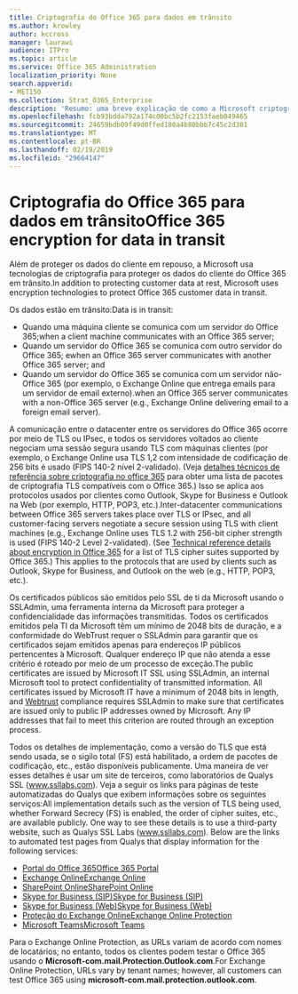 ```yaml
---
title: Criptografia do Office 365 para dados em trânsito
ms.author: krowley
author: kccross
manager: laurawi
audience: ITPro
ms.topic: article
ms.service: Office 365 Administration
localization_priority: None
search.appverid:
- MET150
ms.collection: Strat_O365_Enterprise
description: 'Resumo: uma breve explicação de como a Microsoft criptografa dados em trânsito.'
ms.openlocfilehash: fcb93bdda792a174c00bc5b2fc2153faeb049465
ms.sourcegitcommit: 24659bdb09f49d0ffed180a4b80bbb7c45c2d301
ms.translationtype: MT
ms.contentlocale: pt-BR
ms.lasthandoff: 02/19/2019
ms.locfileid: "29664147"
---
```

# <a name="office-365-encryption-for-data-in-transit"></a><span data-ttu-id="23be2-103">Criptografia do Office 365 para dados em trânsito</span><span class="sxs-lookup"><span data-stu-id="23be2-103">Office 365 encryption for data in transit</span></span>

<span data-ttu-id="23be2-104">Além de proteger os dados do cliente em repouso, a Microsoft usa tecnologias de criptografia para proteger os dados do cliente do Office 365 em trânsito.</span><span class="sxs-lookup"><span data-stu-id="23be2-104">In addition to protecting customer data at rest, Microsoft uses encryption technologies to protect Office 365 customer data in transit.</span></span> 

<span data-ttu-id="23be2-105">Os dados estão em trânsito:</span><span class="sxs-lookup"><span data-stu-id="23be2-105">Data is in transit:</span></span>
- <span data-ttu-id="23be2-106">Quando uma máquina cliente se comunica com um servidor do Office 365;</span><span class="sxs-lookup"><span data-stu-id="23be2-106">when a client machine communicates with an Office 365 server;</span></span>
- <span data-ttu-id="23be2-107">Quando um servidor do Office 365 se comunica com outro servidor do Office 365; e</span><span class="sxs-lookup"><span data-stu-id="23be2-107">when an Office 365 server communicates with another Office 365 server; and</span></span>
- <span data-ttu-id="23be2-108">Quando um servidor do Office 365 se comunica com um servidor não-Office 365 (por exemplo, o Exchange Online que entrega emails para um servidor de email externo).</span><span class="sxs-lookup"><span data-stu-id="23be2-108">when an Office 365 server communicates with a non-Office 365 server (e.g., Exchange Online delivering email to a foreign email server).</span></span>

<span data-ttu-id="23be2-p101">A comunicação entre o datacenter entre os servidores do Office 365 ocorre por meio de TLS ou IPsec, e todos os servidores voltados ao cliente negociam uma sessão segura usando TLS com máquinas clientes (por exemplo, o Exchange Online usa TLS 1,2 com intensidade de codificação de 256 bits é usado (FIPS 140-2 nível 2-validado). (Veja [detalhes técnicos de referência sobre criptografia no office 365](https://support.office.com/article/Technical-reference-details-about-encryption-in-Office-365-862CBE93-4268-4EF9-BA79-277545ECF221) para obter uma lista de pacotes de criptografia TLS compatíveis com o Office 365.) Isso se aplica aos protocolos usados por clientes como Outlook, Skype for Business e Outlook na Web (por exemplo, HTTP, POP3, etc.).</span><span class="sxs-lookup"><span data-stu-id="23be2-p101">Inter-datacenter communications between Office 365 servers takes place over TLS or IPsec, and all customer-facing servers negotiate a secure session using TLS with client machines (e.g., Exchange Online uses TLS 1.2 with 256-bit cipher strength is used (FIPS 140-2 Level 2-validated). (See [Technical reference details about encryption in Office 365](https://support.office.com/article/Technical-reference-details-about-encryption-in-Office-365-862CBE93-4268-4EF9-BA79-277545ECF221) for a list of TLS cipher suites supported by Office 365.) This applies to the protocols that are used by clients such as Outlook, Skype for Business, and Outlook on the web (e.g., HTTP, POP3, etc.).</span></span>

<span data-ttu-id="23be2-p102">Os certificados públicos são emitidos pelo SSL de ti da Microsoft usando o SSLAdmin, uma ferramenta interna da Microsoft para proteger a confidencialidade das informações transmitidas. Todos os certificados emitidos pela TI da Microsoft têm um mínimo de 2048 bits de [](http://www.webtrust.org/homepage-documents/item70372.pdf) duração, e a conformidade do WebTrust requer o SSLAdmin para garantir que os certificados sejam emitidos apenas para endereços IP públicos pertencentes à Microsoft. Qualquer endereço IP que não atenda a esse critério é roteado por meio de um processo de exceção.</span><span class="sxs-lookup"><span data-stu-id="23be2-p102">The public certificates are issued by Microsoft IT SSL using SSLAdmin, an internal Microsoft tool to protect confidentiality of transmitted information. All certificates issued by Microsoft IT have a minimum of 2048 bits in length, and [Webtrust](http://www.webtrust.org/homepage-documents/item70372.pdf) compliance requires SSLAdmin to make sure that certificates are issued only to public IP addresses owned by Microsoft. Any IP addresses that fail to meet this criterion are routed through an exception process.</span></span>

<span data-ttu-id="23be2-p103">Todos os detalhes de implementação, como a versão do TLS que está sendo usada, se o sigilo total (FS) está habilitado, a ordem de pacotes de codificação, etc., estão disponíveis publicamente. Uma maneira de ver esses detalhes é usar um site de terceiros, como laboratórios de Qualys SSL (www.ssllabs.com). Veja a seguir os links para páginas de teste automatizadas do Qualys que exibem informações sobre os seguintes serviços:</span><span class="sxs-lookup"><span data-stu-id="23be2-p103">All implementation details such as the version of TLS being used, whether Forward Secrecy (FS) is enabled, the order of cipher suites, etc., are available publicly. One way to see these details is to use a third-party website, such as Qualys SSL Labs (www.ssllabs.com). Below are the links to automated test pages from Qualys that display information for the following services:</span></span>
- [<span data-ttu-id="23be2-117">Portal do Office 365</span><span class="sxs-lookup"><span data-stu-id="23be2-117">Office 365 Portal</span></span>](https://www.ssllabs.com/ssltest/analyze.html?d=portal.office.com&hideResults=on)
- [<span data-ttu-id="23be2-118">Exchange Online</span><span class="sxs-lookup"><span data-stu-id="23be2-118">Exchange Online</span></span>](https://www.ssllabs.com/ssltest/analyze.html?d=outlook.office365.com&hideResults=on)
- [<span data-ttu-id="23be2-119">SharePoint Online</span><span class="sxs-lookup"><span data-stu-id="23be2-119">SharePoint Online</span></span>](https://www.ssllabs.com/ssltest/analyze.html?d=microsoft-my.sharepoint.com&hideResults=on)
- [<span data-ttu-id="23be2-120">Skype for Business (SIP)</span><span class="sxs-lookup"><span data-stu-id="23be2-120">Skype for Business (SIP)</span></span>](https://www.ssllabs.com/ssltest/analyze.html?d=sipdir.online.lync.com)
- [<span data-ttu-id="23be2-121">Skype for Business (Web)</span><span class="sxs-lookup"><span data-stu-id="23be2-121">Skype for Business (Web)</span></span>](https://www.ssllabs.com/ssltest/analyze.html?d=webdir.online.lync.com&hideResults=on)
- [<span data-ttu-id="23be2-122">Proteção do Exchange Online</span><span class="sxs-lookup"><span data-stu-id="23be2-122">Exchange Online Protection</span></span>](https://ssl-tools.net/mailservers/microsoft-com.mail.protection.outlook.com)
- [<span data-ttu-id="23be2-123">Microsoft Teams</span><span class="sxs-lookup"><span data-stu-id="23be2-123">Microsoft Teams</span></span>](https://www.ssllabs.com/ssltest/analyze.html?d=teams.microsoft.com&latest)

<span data-ttu-id="23be2-124">Para o Exchange Online Protection, as URLs variam de acordo com nomes de locatários; no entanto, todos os clientes podem testar o Office 365 usando o **Microsoft-com.mail.Protection.Outlook.com**.</span><span class="sxs-lookup"><span data-stu-id="23be2-124">For Exchange Online Protection, URLs vary by tenant names; however, all customers can test Office 365 using **microsoft-com.mail.protection.outlook.com**.</span></span>
